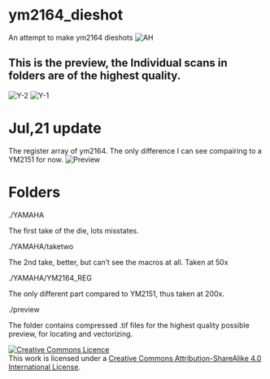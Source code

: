 # ym2164_dieshot
An attempt to make ym2164 dieshots 
![AH](https://github.com/gtr3qq/ym2164_dieshot/blob/main/YAMAHA/taketwo/hi/Fused.jpg?raw=true)
## This is the preview, the Individual scans in folders are of the highest quality.

![Y-2](https://github.com/gtr3qq/ym2164_dieshot/assets/76813695/f7a76186-3264-47e0-a232-d112480ebc85)
![Y-1](https://github.com/gtr3qq/ym2164_dieshot/assets/76813695/8acc37af-5891-4cc5-8d45-df403de2d2fe)

# Jul,21 update

The register array of ym2164. The only difference I can see compairing to a YM2151 for now.
![Preview](https://github.com/gtr3qq/ym2164_dieshot/blob/main/YAMAHA/YM2164__REG/b-2.jpg?raw=true)

# Folders
./YAMAHA

The first take of the die, lots misstates.

./YAMAHA/taketwo

The 2nd take, better, but can’t see the macros at all. Taken at 50x

./YAMAHA/YM2164_REG

The only different part compared to YM2151, thus taken at 200x.

./preview

The folder contains compressed .tif files for the highest quality possible preview, for locating and vectorizing.



<a rel="license" href="http://creativecommons.org/licenses/by-sa/4.0/"><img alt="Creative Commons Licence" style="border-width:0" src="https://i.creativecommons.org/l/by-sa/4.0/88x31.png" /></a><br />This work is licensed under a <a rel="license" href="http://creativecommons.org/licenses/by-sa/4.0/">Creative Commons Attribution-ShareAlike 4.0 International License</a>.
